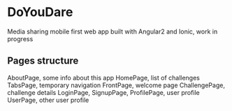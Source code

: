 # DoYouDare
Media sharing mobile first web app built with Angular2 and Ionic, work in progress

## Pages structure
AboutPage, some info about this app
HomePage, list of challenges
TabsPage, temporary navigation
FrontPage, welcome page
ChallengePage, challenge details
LoginPage, 
SignupPage,
ProfilePage, user profile
UserPage, other user profile
